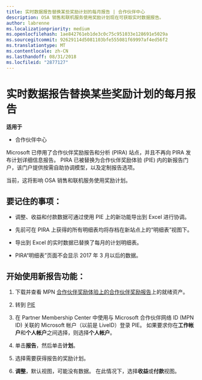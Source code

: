 ```yaml
---
title: 实时数据报告替换某些奖励计划的每月报告 | 合作伙伴中心
description: OSA 销售和联机服务使用奖励计划现在可获取实时数据报告。
author: labrenne
ms.localizationpriority: medium
ms.openlocfilehash: 1ae842761eb1de3c0c75c951033e128691e5029a
ms.sourcegitcommit: 92629114d5081103bfe555081f69997af4ed56f2
ms.translationtype: MT
ms.contentlocale: zh-CN
ms.lasthandoff: 08/31/2018
ms.locfileid: "2877127"
---
```

# <a name="live-data-reporting-replaces-monthly-reporting-for-some-incentives-programs"></a>实时数据报告替换某些奖励计划的每月报告

**适用于**

-  合作伙伴中心

Microsoft 已停用了合作伙伴奖励报告和分析 (PIRA) 站点，并且不再向 PIRA 发布计划详细信息报告。 PIRA 已被替换为合作伙伴奖励体验 (PIE) 内的新报告门户，该门户提供按需自助协调模型，以及定制报告选项。 

当前，这将影响 OSA 销售和联机服务使用奖励计划。

## <a name="things-to-remember"></a>要记住的事项： 

- 调整、收益和付款数据可通过使用 PIE 上的新功能导出到 Excel 进行协调。

- 先前可在 PIRA 上获得的所有明细表均将存档在新站点上的“明细表”视图下。 

- 导出到 Excel 的实时数据已替换了每月的计划明细表。

- PIRA“明细表”页面不会显示 2017 年 3 月以后的数据。
 
## <a name="start-using-the-new-reporting-functionality"></a>开始使用新报告功能： 

1. 下载并查看 MPN [合作伙伴奖励体验上的合作伙伴奖励报告](http://aka.ms/osareadiness )上的就绪资产。

2. 转到 [PIE](https://partnerincentives.microsoft.com/)

3. 在 Partner Membership Center 中使用与 Microsoft 合作伙伴网络 ID (MPN ID) 关联的 Microsoft 帐户（以前是 LiveID）登录 PIE。 如果要求你在**工作帐户**和**个人帐户**之间选择，则选择**个人帐户**。

4. 单击**报告**，然后单击**计划**。 

5. 选择需要获得报告的奖励计划。 

6. **调整**，默认视图，可能没有数据。  在此情况下，选择**收益**或**付款**视图。


 

 



